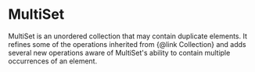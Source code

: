 # MultiSet
MultiSet is an unordered collection that may contain duplicate elements.
It refines some of the operations inherited from {@link Collection}
and adds several new operations aware of MultiSet's ability to contain multiple
occurrences of an element.
